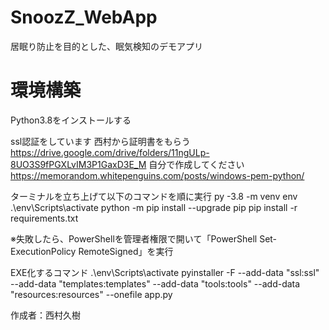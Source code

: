 # SnoozZ_WebApp
居眠り防止を目的とした、眠気検知のデモアプリ

# 環境構築
Python3.8をインストールする

ssl認証をしています
西村から証明書をもらう
https://drive.google.com/drive/folders/11ngULp-8UO3S9fPGXLvIM3P1GaxD3E_M
自分で作成してください
https://memorandom.whitepenguins.com/posts/windows-pem-python/

ターミナルを立ち上げて以下のコマンドを順に実行
py -3.8 -m venv env
.\env\Scripts\activate
python -m pip install --upgrade pip
pip install -r requirements.txt

※失敗したら、PowerShellを管理者権限で開いて「PowerShell Set-ExecutionPolicy RemoteSigned」を実行

EXE化するコマンド
.\env\Scripts\activate
pyinstaller -F --add-data "ssl:ssl" --add-data "templates:templates" --add-data "tools:tools" --add-data "resources:resources" --onefile app.py

作成者：西村久樹
